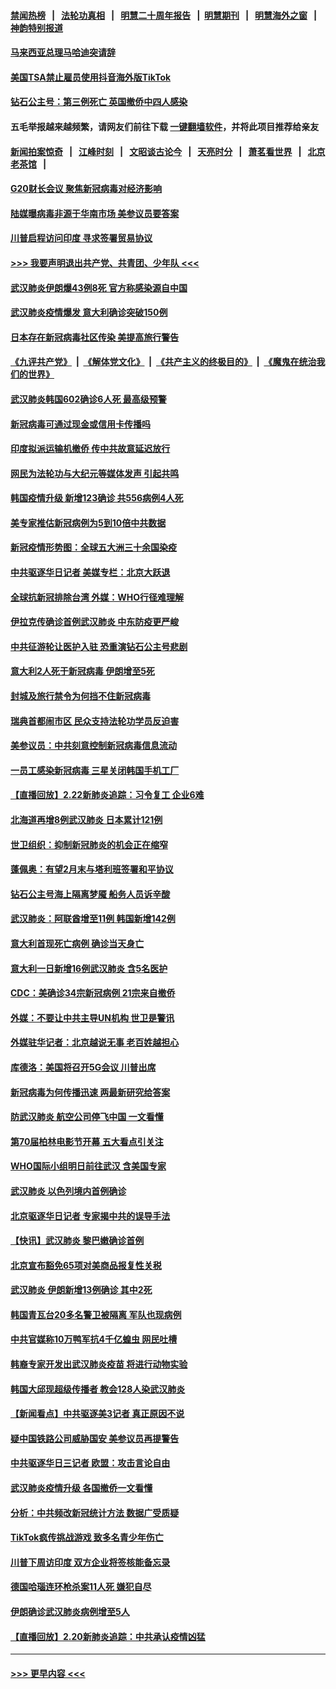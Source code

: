 #### [禁闻热榜](热点新闻.md?=0)  &nbsp;&nbsp;|&nbsp;&nbsp; [法轮功真相](https://github.com/gfw-breaker/truth/blob/master/README.md?=0) &nbsp;&nbsp;|&nbsp;&nbsp; [明慧二十周年报告](https://github.com/gfw-breaker/mh-reports/blob/master/README.md?=0) &nbsp;&nbsp;|&nbsp;&nbsp;[明慧期刊](https://github.com/gfw-breaker/mh-qikan) &nbsp;&nbsp;|&nbsp;&nbsp; [明慧海外之窗](https://github.com/gfw-breaker/mh-news/blob/master/README.md?=0) &nbsp;&nbsp;|&nbsp;&nbsp; [神韵特别报道](https://github.com/gfw-breaker/mh-news/blob/master/shenyun.md?=0)
#### [马来西亚总理马哈迪突请辞](../pages/nsc418/n11891521.md?t=02241631) 
#### [美国TSA禁止雇员使用抖音海外版TikTok](../pages/nsc418/n11890500.md?t=02241631) 
#### [钻石公主号：第三例死亡 英国撤侨中四人感染](../pages/nsc418/n11890293.md?t=02241631) 
#### 五毛举报越来越频繁，请网友们前往下载 [一键翻墙软件](https://github.com/gfw-breaker/ssr-accounts)，并将此项目推荐给亲友
#### [新闻拍案惊奇](https://github.com/gfw-breaker/banned-news/blob/master/pages/link4.md) &nbsp;&nbsp;|&nbsp;&nbsp; [江峰时刻](https://github.com/gfw-breaker/banned-news/blob/master/pages/link4.md) &nbsp;&nbsp;|&nbsp;&nbsp; [文昭谈古论今](https://github.com/gfw-breaker/banned-news/blob/master/pages/link4.md) &nbsp;&nbsp;|&nbsp;&nbsp; [天亮时分](https://github.com/gfw-breaker/banned-news/blob/master/pages/link4.md) &nbsp;&nbsp;|&nbsp;&nbsp; [萧茗看世界](https://github.com/gfw-breaker/banned-news/blob/master/pages/link4.md) &nbsp;&nbsp;|&nbsp;&nbsp; [北京老茶馆](https://github.com/gfw-breaker/banned-news/blob/master/pages/link4.md) &nbsp;&nbsp;|&nbsp;&nbsp; 
#### [G20财长会议 聚焦新冠病毒对经济影响](../pages/nsc418/n11890400.md?t=02241631) 
#### [陆媒曝病毒非源于华南市场 美参议员要答案](../pages/nsc418/n11890306.md?t=02241631) 
#### [川普启程访问印度 寻求签署贸易协议](../pages/nsc418/n11890275.md?t=02241631) 
#### [>>> 我要声明退出共产党、共青团、少年队 <<<](https://github.com/begood0513/goodnews/blob/master/quit/letter.md) 
#### [武汉肺炎伊朗爆43例8死 官方称感染源自中国](../pages/nsc418/n11890128.md?t=02241631) 
#### [武汉肺炎疫情爆发 意大利确诊突破150例](../pages/nsc418/n11889926.md?t=02241631) 
#### [日本存在新冠病毒社区传染 美提高旅行警告](../pages/nsc418/n11889917.md?t=02241631) 
#### [《九评共产党》](https://github.com/begood0513/9ping.md/blob/master/README.md) &nbsp;|&nbsp; [《解体党文化》](../../../../jtdwh.md/blob/master/README.md)  &nbsp;|&nbsp; [《共产主义的终极目的》](../../../../gczydzjmd.md/blob/master/README.md) &nbsp;|&nbsp; [《魔鬼在统治我们的世界》](../../../../mgztzwmdsj.md/blob/master/README.md) 
#### [武汉肺炎韩国602确诊6人死 最高级预警](../pages/nsc418/n11889715.md?t=02241631) 
#### [新冠病毒可通过现金或信用卡传播吗](../pages/nsc418/n11886629.md?t=02241631) 
#### [印度拟派运输机撤侨 传中共故意延迟放行](../pages/nsc418/n11889362.md?t=02241631) 
#### [网民为法轮功与大纪元等媒体发声 引起共鸣](../pages/nsc418/n11889143.md?t=02241631) 
#### [韩国疫情升级 新增123确诊 共556病例4人死](../pages/nsc418/n11888882.md?t=02241631) 
#### [美专家推估新冠病例为5到10倍中共数据](../pages/nsc418/n11884404.md?t=02241631) 
#### [新冠疫情形势图：全球五大洲三十余国染疫](../pages/nsc418/n11888454.md?t=02241631) 
#### [中共驱逐华日记者 美媒专栏：北京大跃退](../pages/nsc418/n11888453.md?t=02241631) 
#### [全球抗新冠排除台湾 外媒：WHO行径难理解](../pages/nsc418/n11888248.md?t=02241631) 
#### [伊拉克传确诊首例武汉肺炎 中东防疫更严峻](../pages/nsc418/n11888333.md?t=02241631) 
#### [中共征游轮让医护入驻 恐重演钻石公主号悲剧](../pages/nsc418/n11888077.md?t=02241631) 
#### [意大利2人死于新冠病毒 伊朗增至5死](../pages/nsc418/n11888083.md?t=02241631) 
#### [封城及旅行禁令为何挡不住新冠病毒](../pages/nsc418/n11888067.md?t=02241631) 
#### [瑞典首都闹市区 民众支持法轮功学员反迫害](../pages/nsc418/n11886192.md?t=02241631) 
#### [美参议员：中共刻意控制新冠病毒信息流动](../pages/nsc418/n11887949.md?t=02241631) 
#### [一员工感染新冠病毒 三星关闭韩国手机工厂](../pages/nsc418/n11887983.md?t=02241631) 
#### [【直播回放】2.22新肺炎追踪：习令复工 企业6难](../pages/nsc418/n11887888.md?t=02241631) 
#### [北海道再增8例武汉肺炎 日本累计121例](../pages/nsc418/n11887417.md?t=02241631) 
#### [世卫组织：抑制新冠肺炎的机会正在缩窄](../pages/nsc418/n11886977.md?t=02241631) 
#### [蓬佩奥：有望2月末与塔利班签署和平协议](../pages/nsc418/n11887248.md?t=02241631) 
#### [钻石公主号海上隔离梦魇 船务人员诉辛酸](../pages/nsc418/n11887145.md?t=02241631) 
#### [武汉肺炎：阿联酋增至11例 韩国新增142例](../pages/nsc418/n11887047.md?t=02241631) 
#### [意大利首现死亡病例 确诊当天身亡](../pages/nsc418/n11886856.md?t=02241631) 
#### [意大利一日新增16例武汉肺炎 含5名医护](../pages/nsc418/n11886558.md?t=02241631) 
#### [CDC：美确诊34宗新冠病例 21宗来自撤侨](../pages/nsc418/n11886795.md?t=02241631) 
#### [外媒：不要让中共主导UN机构 世卫是警讯](../pages/nsc418/n11886401.md?t=02241631) 
#### [外媒驻华记者：北京越说无事 老百姓越担心](../pages/nsc418/n11886604.md?t=02241631) 
#### [库德洛：美国将召开5G会议 川普出席](../pages/nsc418/n11886529.md?t=02241631) 
#### [新冠病毒为何传播迅速 两最新研究给答案](../pages/nsc418/n11886505.md?t=02241631) 
#### [防武汉肺炎 航空公司停飞中国 一文看懂](../pages/nsc418/n11866800.md?t=02241631) 
#### [第70届柏林电影节开幕 五大看点引关注](../pages/nsc418/n11886384.md?t=02241631) 
#### [WHO国际小组明日前往武汉 含美国专家](../pages/nsc418/n11886380.md?t=02241631) 
#### [武汉肺炎 以色列境内首例确诊](../pages/nsc418/n11886244.md?t=02241631) 
#### [北京驱逐华日记者 专家揭中共的误导手法](../pages/nsc418/n11886124.md?t=02241631) 
#### [【快讯】武汉肺炎 黎巴嫩确诊首例](../pages/nsc418/n11886151.md?t=02241631) 
#### [北京宣布豁免65项对美商品报复性关税](../pages/nsc418/n11885960.md?t=02241631) 
#### [武汉肺炎 伊朗新增13例确诊 其中2死](../pages/nsc418/n11885880.md?t=02241631) 
#### [韩国青瓦台20多名警卫被隔离 军队也现病例](../pages/nsc418/n11885612.md?t=02241631) 
#### [中共官媒称10万鸭军抗4千亿蝗虫 网民吐槽](../pages/nsc418/n11885738.md?t=02241631) 
#### [韩裔专家开发出武汉肺炎疫苗 将进行动物实验](../pages/nsc418/n11885726.md?t=02241631) 
#### [韩国大邱现超级传播者 教会128人染武汉肺炎](../pages/nsc418/n11885479.md?t=02241631) 
#### [【新闻看点】中共驱逐美3记者 真正原因不说](../pages/nsc418/n11883841.md?t=02241631) 
#### [疑中国铁路公司威胁国安 美参议员再提警告](../pages/nsc418/n11884300.md?t=02241631) 
#### [中共驱逐华日三记者 欧盟：攻击言论自由](../pages/nsc418/n11884179.md?t=02241631) 
#### [武汉肺炎疫情升级 各国撤侨一文看懂](../pages/nsc418/n11859313.md?t=02241631) 
#### [分析：中共频改新冠统计方法 数据广受质疑](../pages/nsc418/n11883875.md?t=02241631) 
#### [TikTok疯传挑战游戏 致多名青少年伤亡](../pages/nsc418/n11883598.md?t=02241631) 
#### [川普下周访印度 双方企业将签核能备忘录](../pages/nsc418/n11883604.md?t=02241631) 
#### [德国哈瑙连环枪杀案11人死 嫌犯自尽](../pages/nsc418/n11883151.md?t=02241631) 
#### [伊朗确诊武汉肺炎病例增至5人](../pages/nsc418/n11883308.md?t=02241631) 
#### [【直播回放】2.20新肺炎追踪：中共承认疫情凶猛](../pages/nsc418/n11883291.md?t=02241631) 

----
#### [ >>> 更早内容 <<< ](../indexes/nsc418-earlier.md)
